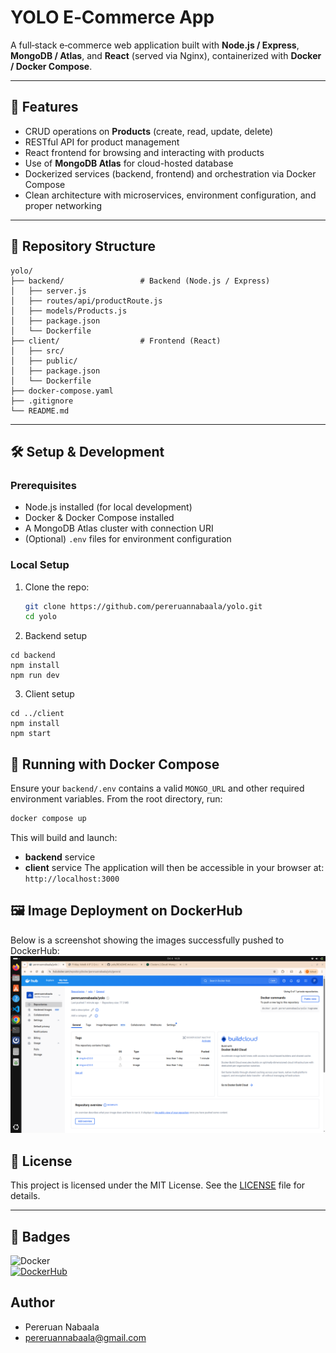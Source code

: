# YOLO E‑Commerce App

A full‑stack e‑commerce web application built with **Node.js / Express**, **MongoDB / Atlas**, and **React** (served via Nginx), containerized with **Docker / Docker Compose**.

---

## 🚀 Features

- CRUD operations on **Products** (create, read, update, delete)  
- RESTful API for product management  
- React frontend for browsing and interacting with products  
- Use of **MongoDB Atlas** for cloud-hosted database  
- Dockerized services (backend, frontend) and orchestration via Docker Compose  
- Clean architecture with microservices, environment configuration, and proper networking  

---

## 📂 Repository Structure
```
yolo/
├── backend/                 # Backend (Node.js / Express)
│   ├── server.js
│   ├── routes/api/productRoute.js
│   ├── models/Products.js
│   ├── package.json
│   └── Dockerfile
├── client/                  # Frontend (React)
│   ├── src/
│   ├── public/
│   ├── package.json
│   └── Dockerfile
├── docker-compose.yaml
├── .gitignore
└── README.md
```
---

## 🛠 Setup & Development

### Prerequisites

- Node.js installed (for local development)  
- Docker & Docker Compose installed  
- A MongoDB Atlas cluster with connection URI  
- (Optional) `.env` files for environment configuration  

### Local Setup 

1. Clone the repo:  
   ```bash
   git clone https://github.com/pereruannabaala/yolo.git
   cd yolo

2. Backend setup
```
cd backend
npm install
npm run dev 
```

3. Client setup
```
cd ../client
npm install
npm start
```

## 🐳 Running with Docker Compose

Ensure your `backend/.env` contains a valid `MONGO_URL` and other required environment variables.
From the root directory, run:

```bash
docker compose up
```
This will build and launch:
- **backend** service
- **client** service
The application will then be accessible in your browser at: ``http://localhost:3000``

## 🖼 Image Deployment on DockerHub
Below is a screenshot showing the images successfully pushed to DockerHub:
![DockerHub Image Deployment](images/dockerhub-screenshot.png)

## 📄 License

This project is licensed under the MIT License. See the [LICENSE](LICENSE) file for details.

---

## 🐳 Badges

![Docker](https://img.shields.io/badge/Docker-🐳-blue)  
[![DockerHub](https://img.shields.io/badge/DockerHub-View-blue?logo=docker)](https://hub.docker.com/repository/docker/pereruannabaala/yolo)

## Author
- Pereruan Nabaala
- pereruannabaala@gmail.com



